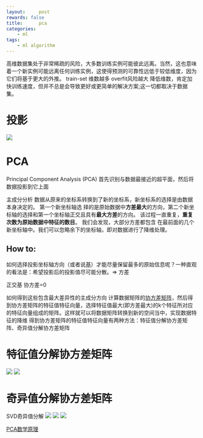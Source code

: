 ```yaml
---
layout:     post
rewards: false
title:      pca
categories:
    - ml
tags:
    - ml algorithm
---
```

高维数据集处于非常稀疏的风险，大多数训练实例可能彼此远离。当然，这也意味着一个新实例可能远离任何训练实例，这使得预测的可靠性远低于较低维度，因为它们将基于更大的外推。
train-set 维数越多 overfit风险越大
降低维数，肯定加快训练速度，但并不总是会导致更好或更简单的解决方案;这一切都取决于数据集。

# 投影
![](https://ws2.sinaimg.cn/large/006tNbRwgy1fvkpm1rcsaj31e00reabo.jpg)

# PCA
Principal Component Analysis (PCA)
首先识别与数据最接近的超平面，然后将数据投影到它上面

主成分分析
数据从原来的坐标系转换到了新的坐标系，新坐标系的选择是由数据本身决定的。
第一个新坐标轴选 择的是原始数据中**方差最大**的方向，第二个新坐标轴的选择和第一个坐标轴正交且具有**最大方差**的方向。
该过程一直重复，**重复次数为原始数据中特征的数目**。
我们会发现，大部分方差都包含 在最前面的几个新坐标轴中。我们可以忽略余下的坐标轴，即对数据进行了降维处理。

## How to:
如何选择投影坐标轴方向（或者说[基](/数学/2018/09/20/向量/#基)）才能尽量保留最多的原始信息呢？一种直观的看法是：希望投影后的投影值尽可能分散。=> 方差

正交基 协方差=0

如何得到这些包含最大差异性的主成分方向
计算数据矩阵的[协方差矩阵](/数学/2018/05/21/概率常用/#协方差矩阵)，然后得到协方差矩阵的特征值特征向量，选择特征值最大(即方差最大)的k个特征所对应的特征向量组成的矩阵。这样就可以将数据矩阵转换到新的空间当中，实现数据特征的降维
得到协方差矩阵的特征值特征向量有两种方法：特征值分解协方差矩阵、奇异值分解协方差矩阵

# 特征值分解协方差矩阵
![](https://ws3.sinaimg.cn/large/006tNbRwgy1fvkq9l9r97j31kw0oawhr.jpg)
![](https://ws3.sinaimg.cn/large/006tNbRwgy1fvkq9xji11j31ba0eitad.jpg)

# 奇异值分解协方差矩阵
SVD奇异值分解
![](https://ws3.sinaimg.cn/large/006tNbRwgy1fvkqacw8pwj31e60datas.jpg)
![](https://ws1.sinaimg.cn/large/006tNbRwgy1fvkqazu7o1j31kw0uggr9.jpg)
![](https://ws1.sinaimg.cn/large/006tNbRwgy1fvkqbjklguj31f60tygqi.jpg)

[PCA数学原理](http://blog.codinglabs.org/articles/pca-tutorial.html)